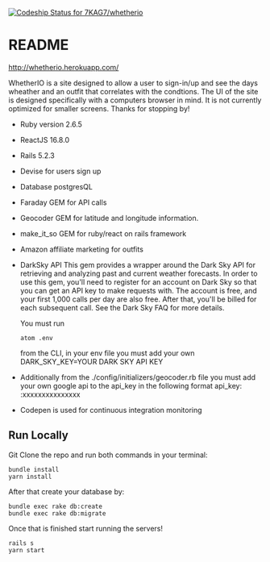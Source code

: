 [![Codeship Status for 7KAG7/whetherio](https://app.codeship.com/projects/0cf17690-dc82-0137-7761-5ade14e29270/status?branch=master)](https://app.codeship.com/projects/371654)
# README

http://whetherio.herokuapp.com/

WhetherIO is a site designed to allow a user to sign-in/up and see the days wheather and an outfit that correlates with the condtions. The UI of the site is designed specifically with a computers browser in mind. It is not currently optimized for smaller screens. Thanks for stopping by!

* Ruby version 2.6.5

* ReactJS 16.8.0

* Rails 5.2.3

* Devise for users sign up 

* Database postgresQL

* Faraday GEM for API calls

* Geocoder GEM for latitude and longitude information.

* make_it_so GEM for ruby/react on rails framework

* Amazon affiliate marketing for outfits

* DarkSky API
  This gem provides a wrapper around the Dark Sky API for retrieving and analyzing past and current weather forecasts. In order   to use this gem, you'll need to register for an account on Dark Sky so that you can get an API key to make requests with. The   account is free, and your first 1,000 calls per day are also free. After that, you'll be billed for each subsequent call. See   the Dark Sky FAQ for more details.
  
  You must run
  ```
  atom .env
  ```
  from the CLI, in your env file you must add your own DARK_SKY_KEY=YOUR DARK SKY API KEY
  
* Additionally from the ./config/initializers/geocoder.rb file you must add your own google api to the api_key in the following format api_key: :xxxxxxxxxxxxxxx

* Codepen is used for continuous integration monitoring

## Run Locally

Git Clone the repo and run both commands in your terminal: 

```
bundle install
yarn install
```

After that create your database by: 

```
bundle exec rake db:create
bundle exec rake db:migrate
```

Once that is finished start running the servers!

```
rails s
yarn start
```

